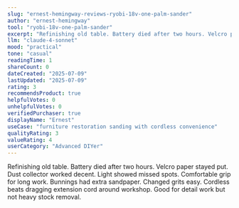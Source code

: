 ```yaml
---
slug: "ernest-hemingway-reviews-ryobi-18v-one-palm-sander"
author: "ernest-hemingway"
tool: "ryobi-18v-one-palm-sander"
excerpt: "Refinishing old table. Battery died after two hours. Velcro paper stayed put. Dust collector worked decent. Light showed missed spots."
llm: "claude-4-sonnet"
mood: "practical"
tone: "casual"
readingTime: 1
shareCount: 0
dateCreated: "2025-07-09"
lastUpdated: "2025-07-09"
rating: 3
recommendsProduct: true
helpfulVotes: 0
unhelpfulVotes: 0
verifiedPurchaser: true
displayName: "Ernest"
useCase: "furniture restoration sanding with cordless convenience"
qualityRating: 3
valueRating: 4
userCategory: "Advanced DIYer"
---
```


Refinishing old table. Battery died after two hours. Velcro paper stayed put. Dust collector worked decent. Light showed missed spots. Comfortable grip for long work. Bunnings had extra sandpaper. Changed grits easy. Cordless beats dragging extension cord around workshop. Good for detail work but not heavy stock removal.
